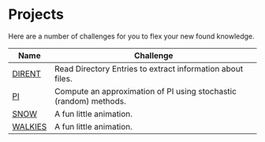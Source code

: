 # Projects

Here are a number of challenges for you to flex your new found knowledge.

| Name | Challenge |
| ---- | --------- |
| [DIRENT](./DIRENT/README.md) | Read Directory Entries to extract information about files. |
| [PI](./PI/README.md) | Compute an approximation of PI using stochastic (random) methods. |
| [SNOW](./snow/README.md) | A fun little animation. |
| [WALKIES](./walkies/README.md) | A fun little animation. |
